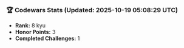### 🏆 Codewars Stats (Updated: 2025-10-19 05:08:29 UTC)

- **Rank:** 8 kyu
- **Honor Points:** 3
- **Completed Challenges:** 1
